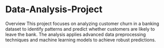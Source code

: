 # Data-Analysis-Project
Overview
This project focuses on analyzing customer churn in a banking dataset to identify patterns and predict whether customers are likely to leave the bank. The analysis applies advanced data preprocessing techniques and machine learning models to achieve robust predictions.
